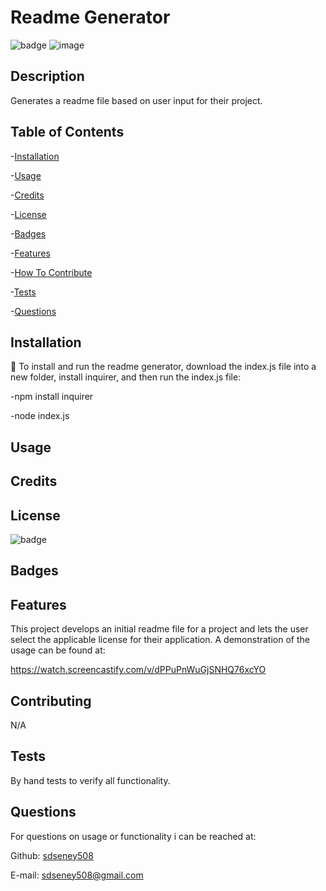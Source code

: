 
 # Readme Generator

 ![badge](https://img.shields.io/badge/license-MIT-blue)
![image](https://user-images.githubusercontent.com/62141103/155847209-2982620a-150f-4ff2-ad2f-31a4de120b27.png)

 ## Description
 Generates a readme file based on user input for their project.
 ## Table of Contents
 -[Installation](#installation)

 -[Usage](#usage)

 -[Credits](#credits)

 -[License](#license)

 -[Badges](#badges)

 -[Features](#features)

 -[How To Contribute](#contributing)

 -[Tests](#tests)

 -[Questions](#questions)
 ## Installation
 💾 To install and run the readme generator, download the index.js file into a new folder, install inquirer, and then run the index.js file:
 
 -npm install inquirer
 
 -node index.js
 
 ## Usage
 ## Credits
 ## License
 ![badge](https://img.shields.io/badge/license-MIT-blue)
 ## Badges
 ## Features
 This project develops an initial readme file for a project and lets the user select the applicable license for their application.  A demonstration of the usage can be found at:
 
 https://watch.screencastify.com/v/dPPuPnWuGjSNHQ76xcYO
 ## Contributing 
 N/A
 ## Tests
 By hand tests to verify all functionality.
 ## Questions
For questions on usage or functionality i can be reached at:

Github: [sdseney508](https://github.com/sdseney508)

E-mail: sdseney508@gmail.com
    
